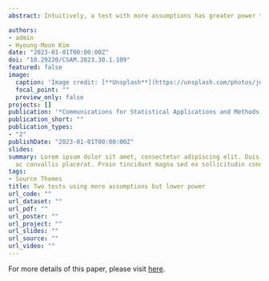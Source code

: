 ```yaml
---
abstract: Intuitively, a test with more assumptions has greater power than a test with fewer assumptions. This kind of examples are abundant in the nonparametric tests vs corresponding parametric ones. In general, the nonparametric tests are less efficient in terms of asymptotic relative efficiency (ARE) compared to corresponding parametric tests (Daniel, 1990). However, this is not always true. To test equal means under independent normal samples, the usual test involves using the t-distribution with the pooled estimator of the common variance. Adding the assumption of equal sample size, we may derive another test. In this case, two tests using more assumptions were performed for univariate (multivariate) cases. For these examples, it was found that the power function of a test with more assumptions is less than or equal to that of a test with fewer assumptions. This finding can be used as an expository example in master’s mathematical statistics courses.

authors:
- admin
- Hyoung-Moon Kim
date: "2023-01-01T00:00:00Z"
doi: "10.29220/CSAM.2023.30.1.109"
featured: false
image:
  caption: 'Image credit: [**Unsplash**](https://unsplash.com/photos/jdD8gXaTZsc)'
  focal_point: ""
  preview_only: false
projects: []
publication: '*Communications for Statistical Applications and Methods, 30*(1)'
publication_short: ""
publication_types:
- "2"
publishDate: "2023-01-01T00:00:00Z"
slides: 
summary: Lorem ipsum dolor sit amet, consectetur adipiscing elit. Duis posuere tellus
  ac convallis placerat. Proin tincidunt magna sed ex sollicitudin condimentum.
tags:
- Source Themes
title: Two tests using more assumptions but lower power
url_code: ""
url_dataset: ""
url_pdf: ""
url_poster: ""
url_project: ""
url_slides: ""
url_source: ""
url_video: ""
---
```


For more details of this paper, please visit [here](http://www.csam.or.kr/journal/download_pdf.php?spage=109&volume=30&number=1).